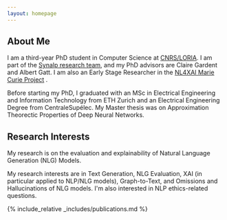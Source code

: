 ```yaml
---
layout: homepage
---
```


## About Me

I am a third-year PhD student in Computer Science at [CNRS/LORIA](https://www.loria.fr/fr/). I am part of the [Synalp research team](https://synalp.gitlabpages.inria.fr/synalp-website/), and  my PhD advisors are Claire Gardent and Albert Gatt. I am also an Early Stage Researcher in the [NL4XAI Marie Curie Project](https://nl4xai.eu/) .

Before starting my PhD, I graduated with an MSc in Electrical Engineering and Information Technology from ETH Zurich and an Electrical Engineering Degree from CentraleSupélec.
My Master thesis was on Approximation Theorectic Properties of Deep Neural Networks.


## Research Interests
My research is on the evaluation and explainability of Natural Language Generation (NLG) Models.

My research interests are in Text Generation, NLG Evaluation, XAI (in particular applied to NLP/NLG models), Graph-to-Text, and Omissions and Hallucinations of NLG models. 
I'm also interested in NLP ethics-related questions.


{% include_relative _includes/publications.md %}
